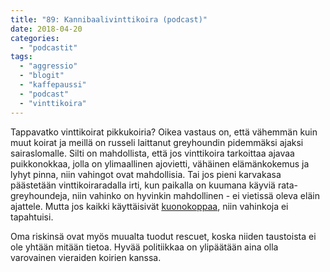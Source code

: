 ```yaml
---
title: "89: Kannibaalivinttikoira (podcast)"
date: 2018-04-20
categories: 
  - "podcastit"
tags: 
  - "aggressio"
  - "blogit"
  - "kaffepaussi"
  - "podcast"
  - "vinttikoira"
---
```


Tappavatko vinttikoirat pikkukoiria? Oikea vastaus on, että vähemmän kuin muut koirat ja meillä on russeli laittanut greyhoundin pidemmäksi ajaksi sairaslomalle. Silti on mahdollista, että jos vinttikoira tarkoittaa ajavaa puikkonokkaa, jolla on ylimaallinen ajovietti, vähäinen elämänkokemus ja lyhyt pinna, niin vahingot ovat mahdollisia. Tai jos pieni karvakasa päästetään vinttikoiraradalla irti, kun paikalla on kuumana käyviä rata-greyhoundeja, niin vahinko on hyvinkin mahdollinen - ei vietissä oleva eläin ajattele. Mutta jos kaikki käyttäisivät [kuonokoppaa](https://www.katiska.eu/tieto/koirat/koira-tarvike-pukeutuminen/kuonokoppa/), niin vahinkoja ei tapahtuisi.

<!--more-->

Oma riskinsä ovat myös muualta tuodut rescuet, koska niiden taustoista ei ole yhtään mitään tietoa. Hyvää politiikkaa on ylipäätään aina olla varovainen vieraiden koirien kanssa.
